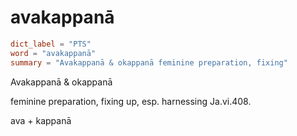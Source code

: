 # avakappanā

``` toml
dict_label = "PTS"
word = "avakappanā"
summary = "Avakappanā & okappanā feminine preparation, fixing"
```

Avakappanā & okappanā

feminine preparation, fixing up, esp. harnessing Ja.vi.408.

ava \+ kappanā

